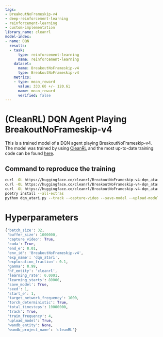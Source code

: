 ```yaml
---
tags:
- BreakoutNoFrameskip-v4
- deep-reinforcement-learning
- reinforcement-learning
- custom-implementation
library_name: cleanrl
model-index:
- name: DQN
  results:
  - task:
      type: reinforcement-learning
      name: reinforcement-learning
    dataset:
      name: BreakoutNoFrameskip-v4
      type: BreakoutNoFrameskip-v4
    metrics:
    - type: mean_reward
      value: 333.60 +/- 120.61
      name: mean_reward
      verified: false
---
```


# (CleanRL) **DQN** Agent Playing **BreakoutNoFrameskip-v4**

This is a trained model of a DQN agent playing BreakoutNoFrameskip-v4.
The model was trained by using [CleanRL](https://github.com/vwxyzjn/cleanrl) and the most up-to-date training code can be
found [here](https://github.com/vwxyzjn/cleanrl/blob/master/cleanrl/dqn_atari.py).

## Command to reproduce the training

```bash
curl -OL https://huggingface.co/cleanrl/BreakoutNoFrameskip-v4-dqn_atari-seed1/raw/main/dqn.py
curl -OL https://huggingface.co/cleanrl/BreakoutNoFrameskip-v4-dqn_atari-seed1/raw/main/pyproject.toml
curl -OL https://huggingface.co/cleanrl/BreakoutNoFrameskip-v4-dqn_atari-seed1/raw/main/poetry.lock
poetry install --all-extras
python dqn_atari.py --track --capture-video --save-model --upload-model --hf-entity cleanrl --env-id BreakoutNoFrameskip-v4 --seed 1
```

# Hyperparameters
```python
{'batch_size': 32,
 'buffer_size': 1000000,
 'capture_video': True,
 'cuda': True,
 'end_e': 0.01,
 'env_id': 'BreakoutNoFrameskip-v4',
 'exp_name': 'dqn_atari',
 'exploration_fraction': 0.1,
 'gamma': 0.99,
 'hf_entity': 'cleanrl',
 'learning_rate': 0.0001,
 'learning_starts': 80000,
 'save_model': True,
 'seed': 1,
 'start_e': 1,
 'target_network_frequency': 1000,
 'torch_deterministic': True,
 'total_timesteps': 10000000,
 'track': True,
 'train_frequency': 4,
 'upload_model': True,
 'wandb_entity': None,
 'wandb_project_name': 'cleanRL'}
```
    